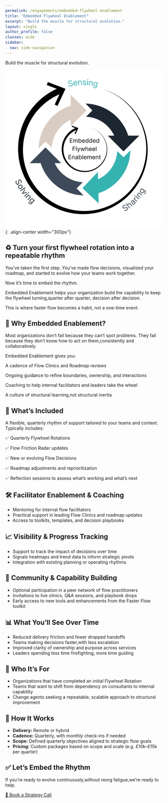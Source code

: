 ```yaml
---
permalink: /engagements/embedded-flywheel-enablement
title: "Embedded Flywheel Enablement"
excerpt: "Build the muscle for structural evolution."
layout: single
author_profile: false
classes: wide
sidebar:
  nav: side-navigation
---
```


Build the muscle for structural evolution.

![Embedded Enablement](/assets/images/engagements/embedded-flywheel-enablement.png){: .align-center width="300px"}

## ♻️ Turn your first flywheel rotation into a repeatable rhythm

You’ve taken the first step. You’ve made flow decisions, visualized your roadmap, and started to evolve how your teams work together.

Now it’s time to embed the rhythm.

Embedded Enablement helps your organization build the capability to keep the flywheel turning,quarter after quarter, decision after decision.

This is where faster flow becomes a habit, not a one-time event.

## 🚀 Why Embedded Enablement?

Most organizations don’t fail because they can’t spot problems.
They fail because they don’t know how to act on them,consistently and collaboratively.

Embedded Enablement gives you:

A cadence of Flow Clinics and Roadmap reviews

Ongoing guidance to refine boundaries, ownership, and interactions

Coaching to help internal facilitators and leaders take the wheel

A culture of structural learning,not structural inertia

## 🔄 What’s Included

A flexible, quarterly rhythm of support tailored to your teams and context. Typically includes:

✅ Quarterly Flywheel Rotations

✅ Flow Friction Radar updates

✅ New or evolving Flow Decisions

✅ Roadmap adjustments and reprioritization

✅ Reflection sessions to assess what’s working and what’s next

## 🛠️ Facilitator Enablement & Coaching

- Mentoring for internal flow facilitators
- Practical support in leading Flow Clinics and roadmap updates
- Access to toolkits, templates, and decision playbooks

## 📈 Visibility & Progress Tracking

- Support to track the impact of decisions over time
- Signals heatmaps and trend data to inform strategic pivots
- Integration with existing planning or operating rhythms

## 🌱 Community & Capability Building

- Optional participation in a peer network of flow practitioners
- Invitations to live clinics, Q&A sessions, and playbook drops
- Early access to new tools and enhancements from the Faster Flow toolkit

## 📊 What You’ll See Over Time

- Reduced delivery friction and fewer dropped handoffs
- Teams making decisions faster,with less escalation
- Improved clarity of ownership and purpose across services
- Leaders spending less time firefighting, more time guiding

## 👥 Who It’s For

- Organizations that have completed an initial Flywheel Rotation
- Teams that want to shift from dependency on consultants to internal capability
- Change agents seeking a repeatable, scalable approach to structural improvement

## 🔧 How It Works

- **Delivery:** Remote or hybrid
- **Cadence:** Quarterly, with monthly check-ins if needed
- **Scope:** Defined quarterly objectives aligned to strategic flow goals
- **Pricing:** Custom packages based on scope and scale (e.g. £10k–£15k per quarter)

## ✅ Let’s Embed the Rhythm

If you're ready to evolve continuously,without reorg fatigue,we’re ready to help.

[📅 Book a Strategy Call](/contact)

<!-- [📄 Download the Embedded Enablement Overview PDF](/assets/pdf/embedded-enablement-overview.pdf) 

[📬 Contact the Enabling Team](/contact) -->
